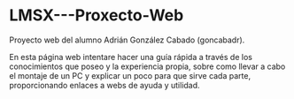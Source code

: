 # LMSX---Proxecto-Web
Proyecto web del alumno Adrián González Cabado (goncabadr). 

En esta página web intentare hacer una guía rápida a través de los conocimientos que poseo y la experiencia propia, sobre como llevar a cabo el montaje de un PC y explicar un poco para que sirve cada parte, proporcionando enlaces a webs de ayuda y utilidad.

